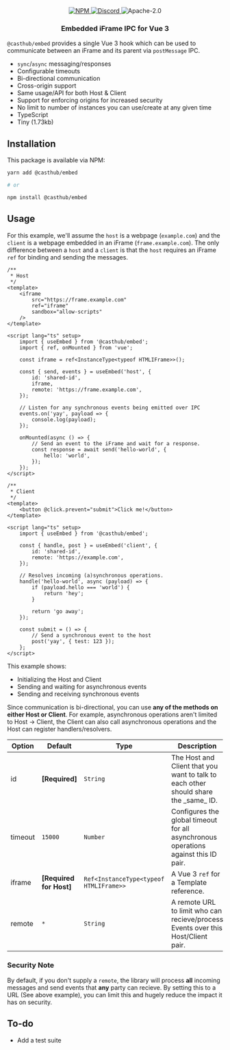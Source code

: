 <div align="center">
    <a href="https://www.npmjs.com/package/@casthub/embed" target="_blank">
        <img src="https://img.shields.io/npm/v/@casthub/embed?style=flat-square" alt="NPM" />
    </a>
    <a href="https://discord.gg/XMrHXtN" target="_blank">
        <img src="https://img.shields.io/discord/123906549860139008?color=7289DA&label=discord&logo=discord&logoColor=FFFFFF&style=flat-square" alt="Discord" />
    </a>
    <img src="https://img.shields.io/npm/l/@casthub/embed?style=flat-square" alt="Apache-2.0" />
    <h3>Embedded iFrame IPC for Vue 3</h3>
</div>

`@casthub/embed` provides a single Vue 3 hook which can be used to communicate between an iFrame and its parent via `postMessage` IPC.

- `sync`/`async` messaging/responses
- Configurable timeouts
- Bi-directional communication
- Cross-origin support
- Same usage/API for both Host & Client
- Support for enforcing origins for increased security
- No limit to number of instances you can use/create at any given time
- TypeScript
- Tiny (1.73kb)

## Installation

This package is available via NPM:

```bash
yarn add @casthub/embed

# or

npm install @casthub/embed
```

## Usage

For this example, we'll assume the `host` is a webpage (`example.com`) and the `client` is a webpage embedded in an iFrame (`frame.example.com`). The only difference between a `host` and a `client` is that the `host` requires an iFrame `ref` for binding and sending the messages.

```vue
/**
 * Host
 */
<template>
    <iframe
        src="https://frame.example.com"
        ref="iframe"
        sandbox="allow-scripts"
    />
</template>

<script lang="ts" setup>
    import { useEmbed } from '@casthub/embed';
    import { ref, onMounted } from 'vue';

    const iframe = ref<InstanceType<typeof HTMLIFrame>>();

    const { send, events } = useEmbed('host', {
        id: 'shared-id',
        iframe,
        remote: 'https://frame.example.com',
    });

    // Listen for any synchronous events being emitted over IPC
    events.on('yay', payload => {
        console.log(payload);
    });

    onMounted(async () => {
        // Send an event to the iFrame and wait for a response.
        const response = await send('hello-world', {
            hello: 'world',
        });
    });
</script>

/**
 * Client
 */
<template>
    <button @click.prevent="submit">Click me!</button>
</template>

<script lang="ts" setup>
    import { useEmbed } from '@casthub/embed';

    const { handle, post } = useEmbed('client', {
        id: 'shared-id',
        remote: 'https://example.com',
    });

    // Resolves incoming (a)synchronous operations.
    handle('hello-world', async (payload) => {
        if (payload.hello === 'world') {
            return 'hey';
        }

        return 'go away';
    });

    const submit = () => {
        // Send a synchronous event to the host
        post('yay', { test: 123 });
    };
</script>
```

This example shows:

- Initializing the Host and Client
- Sending and waiting for asynchronous events
- Sending and receiving synchronous events

Since communication is bi-directional, you can use **any of the methods on either Host or Client**. For example, asynchronous operations aren't limited to Host -> Client, the Client can also call asynchronous operations and the Host can register handlers/resolvers.

**Option**|**Default**|**Type**|**Description**
-----|-----|-----|-----
id|**[Required]**|`String`|The Host and Client that you want to talk to each other should share the \_same\_ ID.
timeout|`15000`|`Number`|Configures the global timeout for all asynchronous operations against this ID pair.
iframe|**[Required for Host]**|`Ref<InstanceType<typeof HTMLIFrame>>`|A Vue 3 `ref` for a Template reference.
remote|`*`|`String`|A remote URL to limit who can recieve/process Events over this Host/Client pair.

### Security Note

By default, if you don't supply a `remote`, the library will process **all** incoming messages and send events that **any** party can recieve. By setting this to a URL (See above example), you can limit this and hugely reduce the impact it has on security.

## To-do

- Add a test suite
